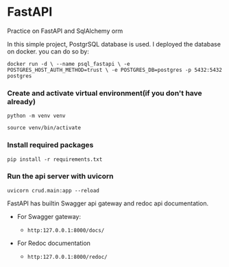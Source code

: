 # FastAPI
Practice on FastAPI and SqlAlchemy orm

In this simple project, PostgrSQL database is used.
I deployed the database on docker.
you can do so by:

`docker run -d \
            --name psql_fastapi \
            -e POSTGRES_HOST_AUTH_METHOD=trust \
            -e POSTGRES_DB=postgres -p 5432:5432 postgres`

### Create and activate virtual environment(if you don't have already)
`python -m venv venv`

`source venv/bin/activate`

### Install required packages
`pip install -r requirements.txt`

### Run the api server with uvicorn
`uvicorn crud.main:app --reload`

FastAPI has builtin Swagger api gateway and redoc api documentation.
- For Swagger gateway:
  - `http:127.0.0.1:8000/docs/`

- For Redoc documentation
  - `http:127.0.0.1:8000/redoc/`


